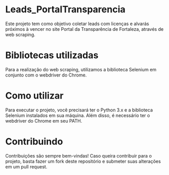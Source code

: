 # Leads_PortalTransparencia
Este projeto tem como objetivo coletar leads com licenças e alvarás próximos à vencer no site Portal da Transparência de Fortaleza, através de web scraping.

# Bibliotecas utilizadas
Para a realização do web scraping, utilizamos a biblioteca Selenium em conjunto com o webdriver do Chrome.

# Como utilizar
Para executar o projeto, você precisará ter o Python 3.x e a biblioteca Selenium instalados em sua máquina. Além disso, é necessário ter o webdriver do Chrome em seu PATH.

# Contribuindo
Contribuições são sempre bem-vindas! Caso queira contribuir para o projeto, basta fazer um fork deste repositório e submeter suas alterações em um pull request.
